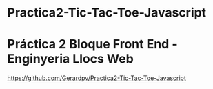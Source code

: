 # Practica2-Tic-Tac-Toe-Javascript
# Práctica 2 Bloque Front End - Enginyeria Llocs Web
https://github.com/Gerardpv/Practica2-Tic-Tac-Toe-Javascript
